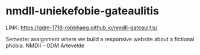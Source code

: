 # nmdII-uniekefobie-gateaulitis

LINK: https://gdm-1718-robbhaeg.github.io/nmdII-gateaulitis/

Semester assignment where we build a responsive website about a fictional phobia. NMDII - GDM Artevelde
